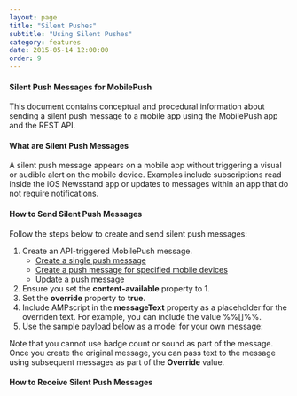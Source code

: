 ```yaml
---
layout: page
title: "Silent Pushes"
subtitle: "Using Silent Pushes"
category: features
date: 2015-05-14 12:00:00
order: 9
---
```

#### Silent Push Messages for MobilePush
This document contains conceptual and procedural information about sending a silent push message to a mobile app using the MobilePush app and the REST API.

#### What are Silent Push Messages
A silent push message appears on a mobile app without triggering a visual or audible alert on the mobile device. Examples include subscriptions read inside the iOS Newsstand app or updates to messages within an app that do not require notifications.

#### How to Send Silent Push Messages
Follow the steps below to create and send silent push messages:

1. Create an API-triggered MobilePush message.
	*	[Create a single push message](https://code.exacttarget.com/apis-sdks/rest-api/v1/push/createPushMessage.html)
	*	[Create a push message for specified mobile devices](https://code.exacttarget.com/apis-sdks/rest-api/v1/push/postMessageContactSend.html)
	*	[Update a push message](https://code.exacttarget.com/apis-sdks/rest-api/v1/push/updatePushMessage.html)
1. Ensure you set the **content-available** property to 1.
1. Set the **override** property to **true**.
1. Include AMPscript in the **messageText** property as a placeholder for the overriden text. For example, you can include the value %%[]%%.
1. Use the sample payload below as a model for your own message:

<script src="https://gist.github.com/sfmc-mobilepushsdk/4f4ab7311a39657e9356.js"></script>

Note that you cannot use badge count or sound as part of the message. Once you create the original message, you can pass text to the message using subsequent messages as part of the **Override** value.

#### How to Receive Silent Push Messages

<script src="https://gist.github.com/sfmc-mobilepushsdk/3f0fa4278111b0d6a974.js"></script>